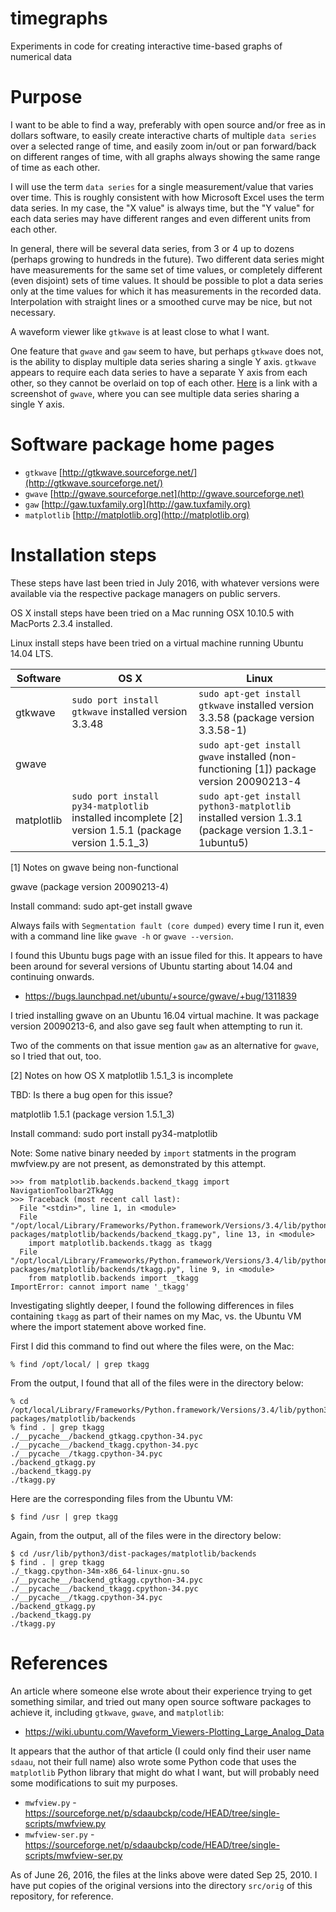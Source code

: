 # timegraphs
Experiments in code for creating interactive time-based graphs of numerical data


# Purpose

I want to be able to find a way, preferably with open source and/or
free as in dollars software, to easily create interactive charts of
multiple `data series` over a selected range of time, and easily zoom
in/out or pan forward/back on different ranges of time, with all
graphs always showing the same range of time as each other.

I will use the term `data series` for a single measurement/value that
varies over time.  This is roughly consistent with how Microsoft Excel
uses the term data series.  In my case, the "X value" is always time,
but the "Y value" for each data series may have different ranges and
even different units from each other.

In general, there will be several data series, from 3 or 4 up to
dozens (perhaps growing to hundreds in the future).  Two different
data series might have measurements for the same set of time values,
or completely different (even disjoint) sets of time values.  It
should be possible to plot a data series only at the time values for
which it has measurements in the recorded data.  Interpolation with
straight lines or a smoothed curve may be nice, but not necessary.

A waveform viewer like `gtkwave` is at least close to what I want.

One feature that `gwave` and `gaw` seem to have, but perhaps `gtkwave`
does not, is the ability to display multiple data series sharing a
single Y axis.  `gtkwave` appears to require each data series to have
a separate Y axis from each other, so they cannot be overlaid on top
of each other.  [Here](http://gwave.sourceforge.net/gwave.png) is a
link with a screenshot of `gwave`, where you can see multiple data
series sharing a single Y axis.


# Software package home pages

* `gtkwave` [http://gtkwave.sourceforge.net/](http://gtkwave.sourceforge.net/)
* `gwave` [http://gwave.sourceforge.net](http://gwave.sourceforge.net)
* `gaw` [http://gaw.tuxfamily.org](http://gaw.tuxfamily.org)
* `matplotlib` [http://matplotlib.org](http://matplotlib.org)


# Installation steps

These steps have last been tried in July 2016, with whatever versions
were available via the respective package managers on public servers.

OS X install steps have been tried on a Mac running OSX 10.10.5 with
MacPorts 2.3.4 installed.

Linux install steps have been tried on a virtual machine running
Ubuntu 14.04 LTS.

| Software | OS X | Linux |
| -------- | ---- | ----- |
| gtkwave | `sudo port install gtkwave` installed version 3.3.48 | `sudo apt-get install gtkwave` installed version 3.3.58 (package version 3.3.58-1) |
| gwave | | `sudo apt-get install gwave` installed (non-functioning [1]) package version 20090213-4 |
| matplotlib | `sudo port install py34-matplotlib` installed incomplete [2] version 1.5.1 (package version 1.5.1_3) | `sudo apt-get install python3-matplotlib` installed version 1.3.1 (package version 1.3.1-1ubuntu5) |


[1] Notes on gwave being non-functional

gwave (package version 20090213-4)

Install command: sudo apt-get install gwave

Always fails with `Segmentation fault (core dumped)` every time I run
it, even with a command line like `gwave -h` or `gwave --version`.

I found this Ubuntu bugs page with an issue filed for this.  It
appears to have been around for several versions of Ubuntu starting
about 14.04 and continuing onwards.

* https://bugs.launchpad.net/ubuntu/+source/gwave/+bug/1311839

I tried installing gwave on an Ubuntu 16.04 virtual machine.  It was
package version 20090213-6, and also gave seg fault when attempting to
run it.

Two of the comments on that issue mention `gaw` as an alternative for
`gwave`, so I tried that out, too.


[2] Notes on how OS X matplotlib 1.5.1_3 is incomplete

TBD: Is there a bug open for this issue?

matplotlib 1.5.1 (package version 1.5.1_3)

Install command: sudo port install py34-matplotlib

Note: Some native binary needed by `import` statments in the program
mwfview.py are not present, as demonstrated by this attempt.

    >>> from matplotlib.backends.backend_tkagg import NavigationToolbar2TkAgg
    >>> Traceback (most recent call last):
      File "<stdin>", line 1, in <module>
      File "/opt/local/Library/Frameworks/Python.framework/Versions/3.4/lib/python3.4/site-packages/matplotlib/backends/backend_tkagg.py", line 13, in <module>
        import matplotlib.backends.tkagg as tkagg
      File "/opt/local/Library/Frameworks/Python.framework/Versions/3.4/lib/python3.4/site-packages/matplotlib/backends/tkagg.py", line 9, in <module>
        from matplotlib.backends import _tkagg
    ImportError: cannot import name '_tkagg'

Investigating slightly deeper, I found the following differences in
files containing `tkagg` as part of their names on my Mac, vs. the
Ubuntu VM where the import statement above worked fine.

First I did this command to find out where the files were, on the Mac:

    % find /opt/local/ | grep tkagg

From the output, I found that all of the files were in the directory
below:

    % cd /opt/local/Library/Frameworks/Python.framework/Versions/3.4/lib/python3.4/site-packages/matplotlib/backends
    % find . | grep tkagg
    ./__pycache__/backend_gtkagg.cpython-34.pyc
    ./__pycache__/backend_tkagg.cpython-34.pyc
    ./__pycache__/tkagg.cpython-34.pyc
    ./backend_gtkagg.py
    ./backend_tkagg.py
    ./tkagg.py

Here are the corresponding files from the Ubuntu VM:

    $ find /usr | grep tkagg

Again, from the output, all of the files were in the directory below:

    $ cd /usr/lib/python3/dist-packages/matplotlib/backends
    $ find . | grep tkagg
    ./_tkagg.cpython-34m-x86_64-linux-gnu.so
    ./__pycache__/backend_gtkagg.cpython-34.pyc
    ./__pycache__/backend_tkagg.cpython-34.pyc
    ./__pycache__/tkagg.cpython-34.pyc
    ./backend_gtkagg.py
    ./backend_tkagg.py
    ./tkagg.py



# References

An article where someone else wrote about their experience trying to
get something similar, and tried out many open source software
packages to achieve it, including `gtkwave`, `gwave`, and
`matplotlib`:

* https://wiki.ubuntu.com/Waveform_Viewers-Plotting_Large_Analog_Data

It appears that the author of that article (I could only find their
user name `sdaau`, not their full name) also wrote some Python code
that uses the `matplotlib` Python library that might do what I want,
but will probably need some modifications to suit my purposes.

* `mwfview.py` - https://sourceforge.net/p/sdaaubckp/code/HEAD/tree/single-scripts/mwfview.py
* `mwfview-ser.py` - https://sourceforge.net/p/sdaaubckp/code/HEAD/tree/single-scripts/mwfview-ser.py

As of June 26, 2016, the files at the links above were dated Sep 25,
2010.  I have put copies of the original versions into the directory
`src/orig` of this repository, for reference.
